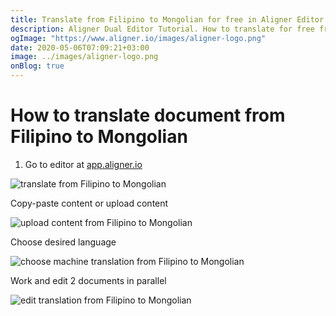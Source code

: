 ```yaml
---
title: Translate from Filipino to Mongolian for free in Aligner Editor
description: Aligner Dual Editor Tutorial. How to translate for free from Filipino to Mongolian. Aligner is multilingual document management platform. 
ogImage: "https://www.aligner.io/images/aligner-logo.png"
date: 2020-05-06T07:09:21+03:00
image: ../images/aligner-logo.png
onBlog: true
---
```


# How to translate document from Filipino to Mongolian

1. Go to editor at [app.aligner.io](https://app.aligner.io "Aligner App web page")

![translate from Filipino to Mongolian](../aligner-blank-editor.png "translate from Filipino to Mongolian")

Copy-paste content or upload content

![upload content from Filipino to Mongolian](../aligner-uploaded-document.png "upload content from Filipino to Mongolian")

Choose desired language

![choose machine translation from Filipino to Mongolian](../aligner-language-dropdown.png "choose machine translation from Filipino to Mongolian")

Work and edit 2 documents in parallel

![edit translation from Filipino to Mongolian](../aligner-double-sitded-editor.png "edit translation from Filipino to Mongolian")

